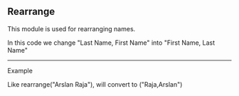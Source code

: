 Rearrange
------------

This module is used for rearranging names.


In this code we change "Last Name, First Name" into "First Name, Last Name"
 
----------------
Example 

Like rearrange("Arslan Raja"), will convert to ("Raja,Arslan") 
